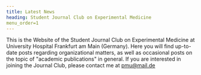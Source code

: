 ```yaml
---
title: Latest News
heading: Student Journal Club on Experimental Medicine
menu_order=1
---
```

This is the Website of the Student Journal Club on Experimental Medicine at University Hospital Frankfurt am Main (Germany). Here you will find up-to-date posts regarding organizational matters, as well as occasional posts on the topic of "academic publications" in general.
If you are interested in joining the Journal Club, please contact me at [pmu@mail.de](mailto:pmu@mail.de)
